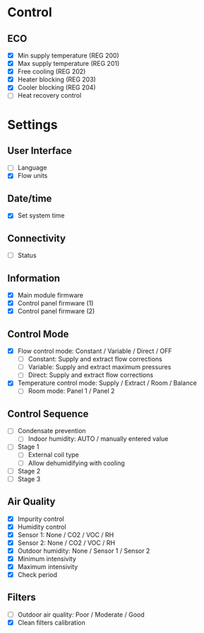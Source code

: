 # Control

## ECO

- [x] Min supply temperature (REG 200)
- [x] Max supply temperature (REG 201)
- [x] Free cooling (REG 202)
- [x] Heater blocking (REG 203)
- [x] Cooler blocking (REG 204)
- [ ] Heat recovery control

# Settings

## User Interface
- [ ] Language
- [x] Flow units

## Date/time
- [x] Set system time

## Connectivity
- [ ] Status

## Information
- [x] Main module firmware
- [x] Control panel firmware (1)
- [x] Control panel firmware (2)

## Control Mode
- [x] Flow control mode: Constant / Variable / Direct / OFF
  - [ ] Constant: Supply and extract flow corrections
  - [ ] Variable: Supply and extract maximum pressures
  - [ ] Direct: Supply and extract flow corrections
- [x] Temperature control mode: Supply / Extract / Room / Balance
  - [ ] Room mode: Panel 1 / Panel 2

## Control Sequence
- [ ] Condensate prevention
  - [ ] Indoor humidity: AUTO / manually entered value
- [ ] Stage 1
  - [ ] External coil type
  - [ ] Allow dehumidifying with cooling
- [ ] Stage 2
- [ ] Stage 3

## Air Quality
- [x] Impurity control
- [x] Humidity control
- [x] Sensor 1: None / CO2 / VOC / RH
- [x] Sensor 2: None / CO2 / VOC / RH
- [x] Outdoor humidity: None / Sensor 1 / Sensor 2
- [x] Minimum intensivity
- [x] Maximum intensivity
- [x] Check period

## Filters
- [ ] Outdoor air quality: Poor / Moderate / Good
- [x] Clean filters calibration

